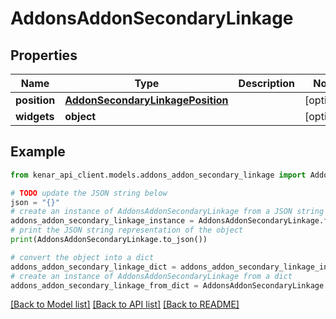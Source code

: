 # AddonsAddonSecondaryLinkage


## Properties

Name | Type | Description | Notes
------------ | ------------- | ------------- | -------------
**position** | [**AddonSecondaryLinkagePosition**](AddonSecondaryLinkagePosition.md) |  | [optional] 
**widgets** | **object** |  | [optional] 

## Example

```python
from kenar_api_client.models.addons_addon_secondary_linkage import AddonsAddonSecondaryLinkage

# TODO update the JSON string below
json = "{}"
# create an instance of AddonsAddonSecondaryLinkage from a JSON string
addons_addon_secondary_linkage_instance = AddonsAddonSecondaryLinkage.from_json(json)
# print the JSON string representation of the object
print(AddonsAddonSecondaryLinkage.to_json())

# convert the object into a dict
addons_addon_secondary_linkage_dict = addons_addon_secondary_linkage_instance.to_dict()
# create an instance of AddonsAddonSecondaryLinkage from a dict
addons_addon_secondary_linkage_from_dict = AddonsAddonSecondaryLinkage.from_dict(addons_addon_secondary_linkage_dict)
```
[[Back to Model list]](../README.md#documentation-for-models) [[Back to API list]](../README.md#documentation-for-api-endpoints) [[Back to README]](../README.md)


